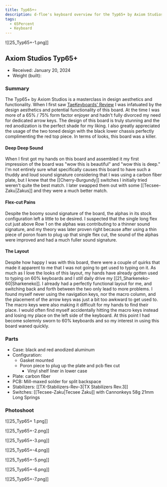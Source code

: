 ```yaml
---
title: Typ65+⭐
description: d-floe's keyboard overview for the Typ65+ by Axiom Studios.
tags:
  - 65Percent
  - Keyboard
---
```


![[25_Typ65+-1.png]]

## Axiom Studios Typ65+

- Received: January 20, 2024
- Weight (built):

### Summary

The Typ65+ by Axiom Studios is a masterclass in design aesthetics and functionality. When I first saw [TaeKeyboards' Review](https://www.youtube.com/watch?v=2Mac_aideSE) I was infatuated by the design aesthetics and potential functionality of this board. At the time I was more of a 65% / 75% form factor enjoyer and hadn't fully divorced my need for dedicated arrow keys. The design of this board is truly stunning and the red anodization is the perfect shade for my liking. I also greatly appreciated the usage of the two toned design with the black lower chassis perfectly complimenting the red top piece. In terms of looks, this board was a killer.

#### Deep Deep Sound

When I first got my hands on this board and assembled it my first impression of the board was "wow this is beautiful" and "wow this is deep." I'm not entirely sure what specifically causes this board to have such a thuddy and loud sound signature considering that I was using a carbon fiber plate, but I knew that the [[Cherry-Burgundy]] switches I initially tried weren't quite the best match. I later swapped them out with some [[Tecsee-Zaku|Zakus]] and they were a much better match.

#### Flex-cut Pains

Despite the boomy sound signature of the board, the alphas in its stock configuration left a little to be desired. I suspected that the single long flex cut just above Row 1 on the alphas was contributing to a thinner sound signature, and my theory was later proven right because after using a thin piece of poron foam to plug up that single flex cut, the sound of the alphas were improved and had a much fuller sound signature.

#### The Layout

Despite how happy I was with this board, there were a couple of quirks that made it apparent to me that I was not going to get used to typing on it. As much as I love the looks of this layout, my hands have already gotten used to typing on 60% keyboards and I _still_ daily drive my [[21_Sharkeneko-60|Sharkeneko]]. I already had a perfectly functional layout for me, and switching back and forth between the two only lead to more problems. I found myself never using the navigation keys, nor the macro column, and the placement of the arrow keys was just a bit too awkward to get used to. The macro keys were also making it difficult for my hands to find their place. I would often find myself accidentally hitting the macro keys instead and losing my place on the left side of the keyboard. At this point I had become solemnly sworn to 60% keyboards and so my interest in using this board waned quickly.

### Parts

- Case: black and red anodized aluminum
- Configuration:
    - Gasket mounted
    - Poron piece to plug up the plate and pcb flex cut
        - Vinyl shelf liner in lower case
- Plate: carbon fiber
- PCB: Mill-maxed solder for split backspace
- Stabilizers: [[TX-Stabilizers-Rev-3|TX Stabilizers Rev.3]]
- Switches: [[Tecsee-Zaku|Tecsee Zaku]] with Cannonkeys 58g 21mm Long Springs

### Photoshoot

![[25_Typ65+ 1.png]]

![[25_Typ65+-2.png]]

![[25_Typ65+-3.png]]

![[25_Typ65+-4.png]]

![[25_Typ65+-5.png]]

![[25_Typ65+-6.png]]

![[25_Typ65+-7.png]]